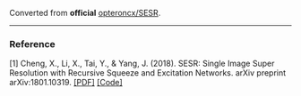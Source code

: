 Converted from **official** [opteroncx/SESR](https://github.com/opteroncx/SESR/tree/1c8a98150b8f0bd59e1297c292d42127e6c0e4e4).

---

### Reference
[1] Cheng, X., Li, X., Tai, Y., & Yang, J. (2018). SESR: Single Image Super Resolution with Recursive Squeeze and Excitation Networks. arXiv preprint arXiv:1801.10319. [[PDF]](https://arxiv.org/pdf/1801.10319) [[Code]](https://github.com/opteroncx/SESR)
